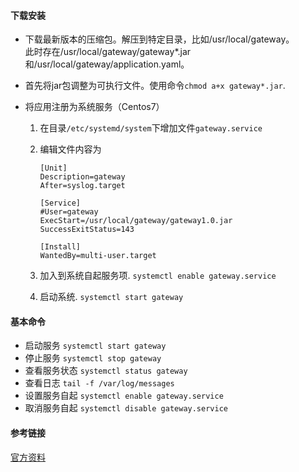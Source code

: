 #### 下载安装

*   下载最新版本的压缩包。解压到特定目录，比如/usr/local/gateway。  
    此时存在/usr/local/gateway/gateway*.jar和/usr/local/gateway/application.yaml。
*   首先将jar包调整为可执行文件。使用命令`chmod a+x gateway*.jar`.
*   将应用注册为系统服务（Centos7）
    
    1.  在目录`/etc/systemd/system`下增加文件`gateway.service`
    1.  编辑文件内容为
    
            [Unit]
            Description=gateway
            After=syslog.target
            
            [Service]
            #User=gateway
            ExecStart=/usr/local/gateway/gateway1.0.jar
            SuccessExitStatus=143
            
            [Install]
            WantedBy=multi-user.target
            
    1.  加入到系统自起服务项. `systemctl enable gateway.service`
    1.  启动系统. `systemctl start gateway`
    
#### 基本命令

*   启动服务 `systemctl start gateway`
*   停止服务 `systemctl stop gateway`
*   查看服务状态 `systemctl status gateway`
*   查看日志 `tail -f /var/log/messages`
*   设置服务自起 `systemctl enable gateway.service`
*   取消服务自起 `systemctl disable gateway.service`


#### 参考链接

[官方资料](https://docs.spring.io/spring-boot/docs/current/reference/html/deployment-install.html)